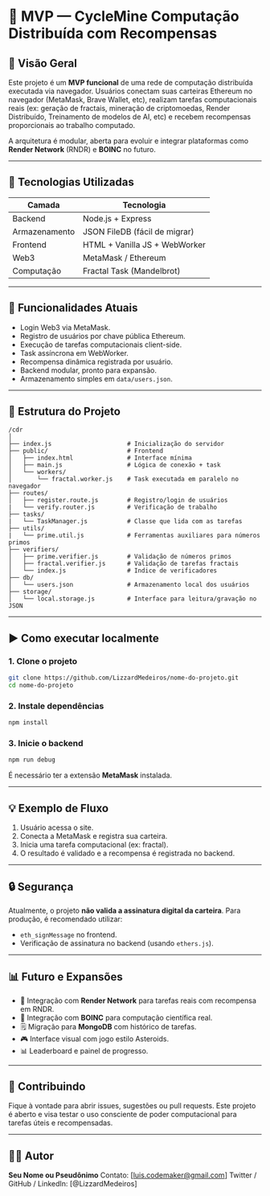 # 🧠 MVP — CycleMine Computação Distribuída com Recompensas

## 📌 Visão Geral

Este projeto é um **MVP funcional** de uma rede de computação distribuída executada via navegador. Usuários conectam suas carteiras Ethereum no navegador (MetaMask, Brave Wallet, etc), realizam tarefas computacionais reais (ex: geração de fractais, mineração de criptomoedas, Render Distribuído, Treinamento de modelos de AI, etc) e recebem recompensas proporcionais ao trabalho computado.

A arquitetura é modular, aberta para evoluir e integrar plataformas como **Render Network** (RNDR) e **BOINC** no futuro.

---

## 🔧 Tecnologias Utilizadas

| Camada        | Tecnologia                    |
| ------------- | ----------------------------- |
| Backend       | Node.js + Express             |
| Armazenamento | JSON FileDB (fácil de migrar) |
| Frontend      | HTML + Vanilla JS + WebWorker |
| Web3          | MetaMask / Ethereum           |
| Computação    | Fractal Task (Mandelbrot)     |

---

## 🔹 Funcionalidades Atuais

* Login Web3 via MetaMask.
* Registro de usuários por chave pública Ethereum.
* Execução de tarefas computacionais client-side.
* Task assíncrona em WebWorker.
* Recompensa dinâmica registrada por usuário.
* Backend modular, pronto para expansão.
* Armazenamento simples em `data/users.json`.

---

## 📁 Estrutura do Projeto

```
/cdr
│
├── index.js                     # Inicialização do servidor
├── public/                      # Frontend
│   ├── index.html               # Interface mínima
│   ├── main.js                  # Lógica de conexão + task
│   └── workers/
│       └── fractal.worker.js    # Task executada em paralelo no navegador
├── routes/
│   ├── register.route.js        # Registro/login de usuários
|   └── verify.router.js         # Verificação de trabalho
├── tasks/
|   └── TaskManager.js           # Classe que lida com as tarefas
├── utils/
|   └── prime.util.js            # Ferramentas auxiliares para números primos
├── verifiers/
│   ├── prime.verifier.js        # Validação de números primos
│   ├── fractal.verifier.js      # Validação de tarefas fractais
│   └── index.js                 # Indice de verificadores
├── db/
│   └── users.json               # Armazenamento local dos usuários
├── storage/
│   └── local.storage.js         # Interface para leitura/gravação no JSON
```

---

## ▶️ Como executar localmente

### 1. Clone o projeto

```bash
git clone https://github.com/LizzardMedeiros/nome-do-projeto.git
cd nome-do-projeto
```

### 2. Instale dependências

```bash
npm install
```

### 3. Inicie o backend

```bash
npm run debug
```

É necessário ter a extensão **MetaMask** instalada.

---

## 💡 Exemplo de Fluxo

1. Usuário acessa o site.
2. Conecta a MetaMask e registra sua carteira.
3. Inicia uma tarefa computacional (ex: fractal).
4. O resultado é validado e a recompensa é registrada no backend.

---

## 🔒 Segurança

Atualmente, o projeto **não valida a assinatura digital da carteira**.
Para produção, é recomendado utilizar:

* `eth_signMessage` no frontend.
* Verificação de assinatura no backend (usando `ethers.js`).

---

## 📊 Futuro e Expansões

* 🧹 Integração com **Render Network** para tarefas reais com recompensa em RNDR.
* 🚀 Integração com **BOINC** para computação científica real.
* 🗒️ Migração para **MongoDB** com histórico de tarefas.
* 🎮 Interface visual com jogo estilo Asteroids.
* 📊 Leaderboard e painel de progresso.

---

## 🤝 Contribuindo

Fique à vontade para abrir issues, sugestões ou pull requests.
Este projeto é aberto e visa testar o uso consciente de poder computacional para tarefas úteis e recompensadas.

---

## 👨‍🚀 Autor

**Seu Nome ou Pseudônimo**
Contato: \[[luis.codemaker@gmail.com](mailto:luis.codemaker@gmail.com)]
Twitter / GitHub / LinkedIn: \[@LizzardMedeiros]
